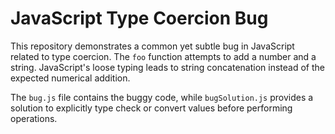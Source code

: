 # JavaScript Type Coercion Bug

This repository demonstrates a common yet subtle bug in JavaScript related to type coercion.  The `foo` function attempts to add a number and a string. JavaScript's loose typing leads to string concatenation instead of the expected numerical addition.

The `bug.js` file contains the buggy code, while `bugSolution.js` provides a solution to explicitly type check or convert values before performing operations.